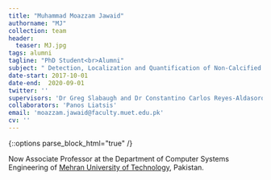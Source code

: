 ```yaml
---
title: "Muhammad Moazzam Jawaid"
authorname: "MJ"
collection: team
header:
  teaser: MJ.jpg
tags: alumni
tagline: "PhD Student<br>Alumni"
subject: " Detection, Localization and Quantification of Non-Calcified Coronary Plaques in Contrast Enhanced CTA"
date-start: 2017-10-01
date-end:  2020-09-01
twitter: ''
supervisors: 'Dr Greg Slabaugh and Dr Constantino Carlos Reyes-Aldasoro'
collaborators: 'Panos Liatsis'
email: 'moazzam.jawaid@faculty.muet.edu.pk'
cv: ''
---
```

{::options parse_block_html="true" /}

<p align= "justify">


Now Associate Professor at the Department of Computer Systems Engineering of [Mehran University of Technology](https://cs.muet.edu.pk/staff-members/468/), Pakistan. 
